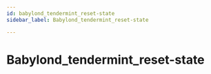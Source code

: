 ```yaml
---
id: babylond_tendermint_reset-state
sidebar_label: Babylond_tendermint_reset-state

---
```


# Babylond_tendermint_reset-state